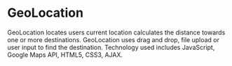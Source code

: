 # GeoLocation

GeoLocation locates users current location calculates the distance towards one or more destinations. 
GeoLocation uses drag and drop, file upload or user input to find the destination. 
Technology used includes JavaScript, Google Maps API, HTML5, CSS3, AJAX. 

